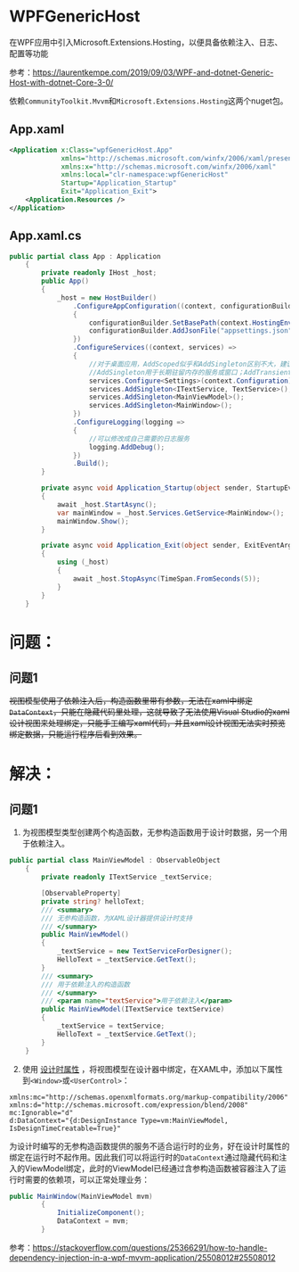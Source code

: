# WPFGenericHost

在WPF应用中引入Microsoft.Extensions.Hosting，以便具备依赖注入、日志、配置等功能

参考：https://laurentkempe.com/2019/09/03/WPF-and-dotnet-Generic-Host-with-dotnet-Core-3-0/

依赖`CommunityToolkit.Mvvm`和`Microsoft.Extensions.Hosting`这两个nuget包。

## App.xaml

```xml
<Application x:Class="wpfGenericHost.App"
             xmlns="http://schemas.microsoft.com/winfx/2006/xaml/presentation"
             xmlns:x="http://schemas.microsoft.com/winfx/2006/xaml"
             xmlns:local="clr-namespace:wpfGenericHost"
             Startup="Application_Startup"
             Exit="Application_Exit">
    <Application.Resources />         
</Application>
```

## App.xaml.cs

```csharp
public partial class App : Application
    {
        private readonly IHost _host;
        public App()
        {
            _host = new HostBuilder()
                .ConfigureAppConfiguration((context, configurationBuilder) =>
                {
                    configurationBuilder.SetBasePath(context.HostingEnvironment.ContentRootPath);
                    configurationBuilder.AddJsonFile("appsettings.json", optional: false);
                })
                .ConfigureServices((context, services) =>
                {
                    //对于桌面应用，AddScoped似乎和AddSingleton区别不大，建议用AddSingleton。
                    //AddSingleton用于长期驻留内存的服务或窗口；AddTransient用于临时的窗口和服务。
                    services.Configure<Settings>(context.Configuration);
                    services.AddSingleton<ITextService, TextService>();                    
                    services.AddSingleton<MainViewModel>();
                    services.AddSingleton<MainWindow>();
                })
                .ConfigureLogging(logging =>
                {
                    //可以修改成自己需要的日志服务
                    logging.AddDebug();
                })
                .Build();
        }

        private async void Application_Startup(object sender, StartupEventArgs e)
        {
            await _host.StartAsync();
            var mainWindow = _host.Services.GetService<MainWindow>();
            mainWindow.Show();
        }

        private async void Application_Exit(object sender, ExitEventArgs e)
        {
            using (_host)
            {
                await _host.StopAsync(TimeSpan.FromSeconds(5));
            }
        }
    }
```

# 问题：

## 问题1

~~视图模型使用了依赖注入后，构造函数里带有参数，无法在xaml中绑定`DataContext`，只能在隐藏代码里处理，这就导致了无法使用Visual Studio的xaml设计视图来处理绑定，只能手工编写xaml代码，并且xaml设计视图无法实时预览绑定数据，只能运行程序后看到效果。~~

# 解决：

## 问题1
1. 为视图模型类型创建两个构造函数，无参构造函数用于设计时数据，另一个用于依赖注入。

```csharp
public partial class MainViewModel : ObservableObject
    {
        private readonly ITextService _textService;

        [ObservableProperty]
        private string? helloText;
        /// <summary>
        /// 无参构造函数，为XAML设计器提供设计时支持
        /// </summary>
        public MainViewModel()
        {
            _textService = new TextServiceForDesigner();
            HelloText = _textService.GetText();
        }
        /// <summary>
        /// 用于依赖注入的构造函数
        /// </summary>
        /// <param name="textService">用于依赖注入</param>
        public MainViewModel(ITextService textService)
        {
            _textService = textService;
            HelloText = _textService.GetText();
        }
    }
```

2. 使用 [设计时属性](https://learn.microsoft.com/en-us/previous-versions/windows/silverlight/dotnet-windows-silverlight/ff602277(v=vs.95)) ，将视图模型在设计器中绑定，在XAML中，添加以下属性到`<Window>`或`<UserControl>`：

```
xmlns:mc="http://schemas.openxmlformats.org/markup-compatibility/2006"
xmlns:d="http://schemas.microsoft.com/expression/blend/2008"
mc:Ignorable="d"
d:DataContext="{d:DesignInstance Type=vm:MainViewModel, IsDesignTimeCreatable=True}"
```

为设计时编写的无参构造函数提供的服务不适合运行时的业务，好在设计时属性的绑定在运行时不起作用。因此我们可以将运行时的`DataContext`通过隐藏代码和注入的ViewModel绑定，此时的ViewModel已经通过含参构造函数被容器注入了运行时需要的依赖项，可以正常处理业务：

```csharp
public MainWindow(MainViewModel mvm)
        {
            InitializeComponent();
            DataContext = mvm;
        }
```


参考：https://stackoverflow.com/questions/25366291/how-to-handle-dependency-injection-in-a-wpf-mvvm-application/25508012#25508012

